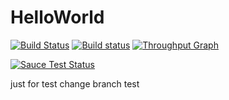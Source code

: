 # HelloWorld
[![Build Status](https://travis-ci.org/raozhiming/HelloWorld.svg?branch=master)](https://travis-ci.org/raozhiming/HelloWorld)
[![Build status](https://ci.appveyor.com/api/projects/status/2fq3xs3tt78y2oeo?svg=true)](https://ci.appveyor.com/project/raozhiming/helloworld)
 [![Throughput Graph](https://graphs.waffle.io/elastos/Elastos.NET.Carrier.Native.SDK/throughput.svg)](https://waffle.io/elastos/Elastos.NET.Carrier.Native.SDK/metrics/throughput)

[![Sauce Test Status](https://saucelabs.com/buildstatus/raozhiming)](https://saucelabs.com/u/raozhiming)

just for test
change
branch
test
